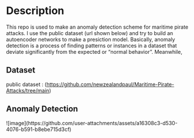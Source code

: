# Description 
This repo is used to make an anomaly detection scheme for maritime pirate attacks. I use the public dataset (url shown below) and try to build an autoencoder networks to make a presiction model. Basically, anomaly detection is a process of finding patterns or instances in a dataset that deviate significantly from the expected or “normal behavior”. Meanwhile,  
## Dataset
public dataset : (https://github.com/newzealandpaul/Maritime-Pirate-Attacks/tree/main)
## Anomaly Detection
<img source = "[output.png](https://github.com/user-attachments/assets/a16308c3-d530-4076-b591-b8ebe715d3cf)" width = "8000" height="auto">
![image](https://github.com/user-attachments/assets/a16308c3-d530-4076-b591-b8ebe715d3cf)
